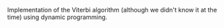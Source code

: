 Implementation of the Viterbi algorithm (although we didn't know it at the time) using dynamic programming. 